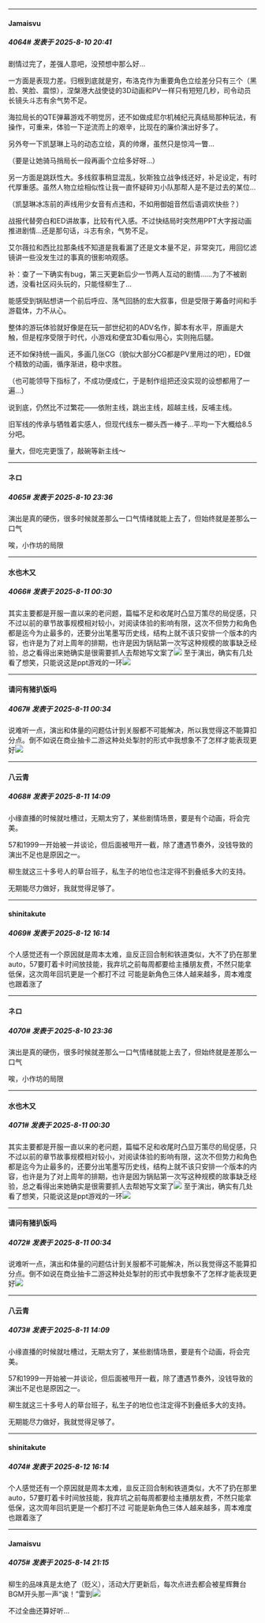 ﻿
*****

####  Jamaisvu  
##### 4064#       发表于 2025-8-10 20:41

剧情过完了，差强人意吧，没预想中那么好...

一方面是表现力差。归根到底就是穷，布洛克作为重要角色立绘差分只有三个（黑脸、笑脸、震惊），涅槃港大战使徒的3D动画和PV一样只有短短几秒，司令动员长镜头斗志有余气势不足。

海拉局长的QTE弹幕游戏不明觉厉，还不如做成尼尔机械纪元真结局那种玩法，有操作，可重来，体验一下逆流而上的艰辛，比现在的廉价演出好多了。

另外夸一下凯瑟琳上马的动态立绘，真的帅爆，虽然只是惊鸿一瞥...

（要是让她骑马捎局长一段再画个立绘多好呀...）

另一方面是跳跃性大。多线叙事稍显混乱，狄斯独立战争线还好，补足设定，有时代厚重感。虽然人物立绘相似性让我一直怀疑碎刃小队那帮人是不是过去的某位...

（凯瑟琳冰冻前的声线用少女音有点违和，不如用御姐音然后语调欢快些？）

战报代替旁白和ED讲故事，比较有代入感。不过快结局时突然用PPT大字报动画推进剧情...还是那句话，斗志有余，气势不足。

艾尔薇拉和西比拉那条线不知道是我看漏了还是文本量不足，非常突兀，用回忆滤镜讲一些没发生过的事真的很影响观感。

补：查了一下确实有bug，第三天更新后少一节两人互动的剧情......为了不被剧透，没看社区闷头玩的，只能怪柳生了...

能感受到锅贴想讲一个前后呼应、荡气回肠的宏大叙事，但是受限于筹备时间和手游载体，力不从心。

整体的游玩体验就好像是在玩一部世纪初的ADV名作，脚本有水平，原画是大触，但是程序受限于时代，小游戏和便宜3D看似用心，实则拖后腿。

还不如保持统一画风，多画几张CG（貌似大部分CG都是PV里用过的吧），ED做个精致的动画，循序渐进，稳中求胜。

（也可能领导下指标了，不成功便成仁，于是制作组把还没实现的设想都用了一遍...）

说到底，仍然比不过繁花——依附主线，跳出主线，超越主线，反哺主线。

旧军线的传承与牺牲着实感人，但现代线东一榔头西一棒子...平均一下大概给8.5分吧。

量大，但吃完更饿了，敲碗等新主线～


*****

####  ネロ  
##### 4065#       发表于 2025-8-10 23:36

演出是真的硬伤，很多时候就差那么一口气情绪就能上去了，但始终就是差那么一口气

唉，小作坊的局限


*****

####  水也木又  
##### 4066#       发表于 2025-8-11 00:30

其实主要都是开服一直以来的老问题，篇幅不足和收尾时凸显万策尽的局促感，只不过以前的章节故事规模相对较小，对阅读体验的影响有限，这次不但势力和角色都是迄今为止最多的，还要分出笔墨写历史线，结构上就不该只安排一个版本的内容，也许是为了对上周年的排期，也许是因为锅贴第一次写这种规模的故事缺乏经验，总之看得出来她确实是很需要抓人去帮她写文案了<img src="https://static.stage1st.com/image/smiley/face2017/067.png" referrerpolicy="no-referrer">
至于演出，确实有几处看了想笑，只能说这是ppt游戏的一环<img src="https://static.stage1st.com/image/smiley/face2017/068.png" referrerpolicy="no-referrer">


*****

####  请问有猪扒饭吗  
##### 4067#       发表于 2025-8-11 00:34

说难听一点，演出和体量的问题估计到关服都不可能解决，所以我觉得这不能算扣分点。倒不如说在商业抽卡二游这种处处掣肘的形式中我想象不了怎样才能表现更好<img src="https://static.stage1st.com/image/smiley/face2017/019.png" referrerpolicy="no-referrer">


*****

####  八云青  
##### 4068#       发表于 2025-8-11 14:09

小缘直播的时候就吐槽过，无期太穷了，某些剧情场景，要是有个动画，将会完美。

57和1999一开始被一并谈论，但后面被甩开一截，除了遭遇节奏外，没钱导致的演出不足也是原因之一。

柳生就这三十多号人的草台班子，私生子的地位也注定得不到叠纸多大的支持。

无期能尽力做好，我就觉得足够了。


*****

####  shinitakute  
##### 4069#       发表于 2025-8-12 16:14

个人感觉还有一个原因就是周本太难，韭反正回合制和铁道类似，大不了扔在那里auto，57要盯着卡时间放技能，我弃坑之前每周都要给主播朋友费，不然只能拿低保，这次周年回坑更是一个都打不过
可能是新角色三体人越来越多，周本难度也跟着涨了


*****

####  ネロ  
##### 4070#       发表于 2025-8-10 23:36

演出是真的硬伤，很多时候就差那么一口气情绪就能上去了，但始终就是差那么一口气

唉，小作坊的局限

*****

####  水也木又  
##### 4071#       发表于 2025-8-11 00:30

其实主要都是开服一直以来的老问题，篇幅不足和收尾时凸显万策尽的局促感，只不过以前的章节故事规模相对较小，对阅读体验的影响有限，这次不但势力和角色都是迄今为止最多的，还要分出笔墨写历史线，结构上就不该只安排一个版本的内容，也许是为了对上周年的排期，也许是因为锅贴第一次写这种规模的故事缺乏经验，总之看得出来她确实是很需要抓人去帮她写文案了<img src="https://static.stage1st.com/image/smiley/face2017/067.png" referrerpolicy="no-referrer">
至于演出，确实有几处看了想笑，只能说这是ppt游戏的一环<img src="https://static.stage1st.com/image/smiley/face2017/068.png" referrerpolicy="no-referrer">

*****

####  请问有猪扒饭吗  
##### 4072#       发表于 2025-8-11 00:34

说难听一点，演出和体量的问题估计到关服都不可能解决，所以我觉得这不能算扣分点。倒不如说在商业抽卡二游这种处处掣肘的形式中我想象不了怎样才能表现更好<img src="https://static.stage1st.com/image/smiley/face2017/019.png" referrerpolicy="no-referrer">

*****

####  八云青  
##### 4073#       发表于 2025-8-11 14:09

小缘直播的时候就吐槽过，无期太穷了，某些剧情场景，要是有个动画，将会完美。

57和1999一开始被一并谈论，但后面被甩开一截，除了遭遇节奏外，没钱导致的演出不足也是原因之一。

柳生就这三十多号人的草台班子，私生子的地位也注定得不到叠纸多大的支持。

无期能尽力做好，我就觉得足够了。

*****

####  shinitakute  
##### 4074#       发表于 2025-8-12 16:14

个人感觉还有一个原因就是周本太难，韭反正回合制和铁道类似，大不了扔在那里auto，57要盯着卡时间放技能，我弃坑之前每周都要给主播朋友费，不然只能拿低保，这次周年回坑更是一个都打不过
可能是新角色三体人越来越多，周本难度也跟着涨了

*****

####  Jamaisvu  
##### 4075#       发表于 2025-8-14 21:15

柳生的品味真是太绝了（贬义），活动大厅更新后，每次点进去都会被星辉舞台BGM开头那一声“诶！”雷到<img src="https://static.stage1st.com/image/smiley/face2017/068.png" referrerpolicy="no-referrer">

不过全曲还算好听...

